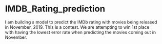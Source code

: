 # IMDB_Rating_prediction
I am building a model to predict the IMDb rating with movies being released in November, 2019. This is a contest. We are attempting to win 1st place with having the lowest error rate when predicting the movies coming out in November.
